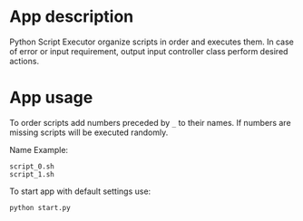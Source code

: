# App description 
Python Script Executor organize scripts in order and executes them.
In case of error or input requirement, output input controller class perform desired actions.

# App usage 
To order scripts add numbers preceded by `_` to their names. If numbers are missing
scripts will be executed randomly.

Name Example:

	script_0.sh
	script_1.sh
	
To start app with default settings use:

	python start.py
